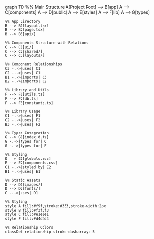 graph TD
    %% Main Structure
    A[Project Root] --> B[app]
    A --> C[components]
    A --> D[public]
    A --> E[styles]
    A --> F[lib]
    A --> G[types]

    %% App Directory
    B --> B1[layout.tsx]
    B --> B2[page.tsx]
    B --> B3[api/]

    %% Components Structure with Relations
    C --> C1[ui/]
    C --> C2[shared/]
    C --> C3[layouts/]
    
    %% Component Relationships
    C3 -.->|uses| C1
    C2 -.->|uses| C1
    B1 -.->|imports| C3
    B2 -.->|imports| C2

    %% Library and Utils
    F --> F1[utils.ts]
    F --> F2[db.ts]
    F --> F3[constants.ts]

    %% Library Usage
    C1 -.->|uses| F1
    C2 -.->|uses| F2
    B3 -.->|uses| F2

    %% Types Integration
    G --> G1[index.d.ts]
    G -.->|types for| C
    G -.->|types for| F

    %% Styling
    E --> E1[globals.css]
    E --> E2[components.css]
    C1 -.->|styled by| E2
    B1 -.->|uses| E1

    %% Static Assets
    D --> D1[images/]
    D --> D2[fonts/]
    C -.->|uses| D1

    %% Styling
    style A fill:#f9f,stroke:#333,stroke-width:2px
    style B fill:#f3f3f3
    style C fill:#e1e1e1
    style F fill:#d4d4d4
    
    %% Relationship Colors
    classDef relationship stroke-dasharray: 5 